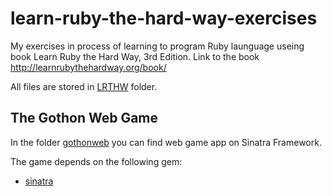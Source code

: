 # learn-ruby-the-hard-way-exercises
My exercises in process of learning to program Ruby launguage useing book Learn Ruby the Hard Way, 3rd Edition.
Link to the book http://learnrubythehardway.org/book/

All files are stored in [LRTHW](./LRTHW/) folder.

The Gothon Web Game
-------------
In the folder [gothonweb](./LRTHW/gothonweb) you can find web game app on Sinatra Framework.

The game depends on the following gem:
* [sinatra](https://github.com/sinatra/sinatra)
